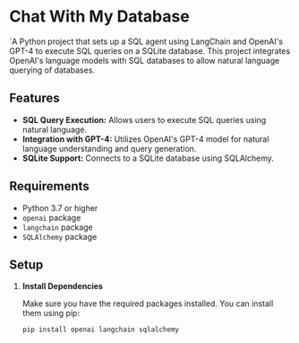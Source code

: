 # Chat With My Database

`A Python project that sets up a SQL agent using LangChain and OpenAI's GPT-4 to execute SQL queries on a SQLite database. This project integrates OpenAI's language models with SQL databases to allow natural language querying of databases.

## Features

- **SQL Query Execution:** Allows users to execute SQL queries using natural language.
- **Integration with GPT-4:** Utilizes OpenAI's GPT-4 model for natural language understanding and query generation.
- **SQLite Support:** Connects to a SQLite database using SQLAlchemy.

## Requirements

- Python 3.7 or higher
- `openai` package
- `langchain` package
- `SQLAlchemy` package

## Setup

1. **Install Dependencies**

   Make sure you have the required packages installed. You can install them using pip:

   ```bash
   pip install openai langchain sqlalchemy
